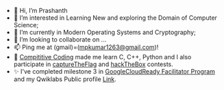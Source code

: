 - 👋 Hi, I’m Prashanth
- 👀 I’m interested in Learning New and exploring the Domain of Computer Science;
- 🌱 I’m currently in Modern Operating Systems and Cryptography;
- 💞️ I’m looking to collaborate on ...
- 📫 Ping me at (gmail)=(mpkumar1263@gmail.com)!
- 🎱 [Compititive Coding](https://codeforces.com/profile/knocBack) made me learn C, C++, Python and I also participate in [captureTheFlag](https://play.picoctf.org/) and [hackTheBox](https://app.hackthebox.eu/) contests.
- ✨ I've completed milestone 3 in [GoogleCloudReady Facilitator Program](https://events.withgoogle.com/googlecloudready-facilitator-program/) and my Qwiklabs Public profile [Link](https://www.qwiklabs.com/public_profiles/dc23b8da-f7b2-40e4-88ee-56091370969b). 


<!---
knocBack/knocBack is a ✨ special ✨ repository because its `README.md` (this file) appears on your GitHub profile.
You can click the Preview link to take a look at your changes.
--->
